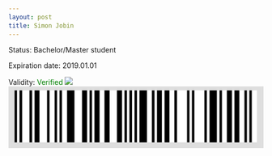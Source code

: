 ```yaml
---
layout: post
title: Simon Jobin
---
```


Status: Bachelor/Master student

Expiration date: 2019.01.01

Validity: <font color="green"> Verified</font> 
![](/members/img/Simon_Jobin.png)
![](/members/img/bar.png)
